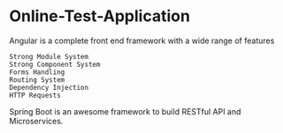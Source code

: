 # Online-Test-Application
Angular is a complete front end framework with a wide range of features

    Strong Module System
    Strong Component System
    Forms Handling
    Routing System
    Dependency Injection
    HTTP Requests

Spring Boot is an awesome framework to build RESTful API and Microservices.
